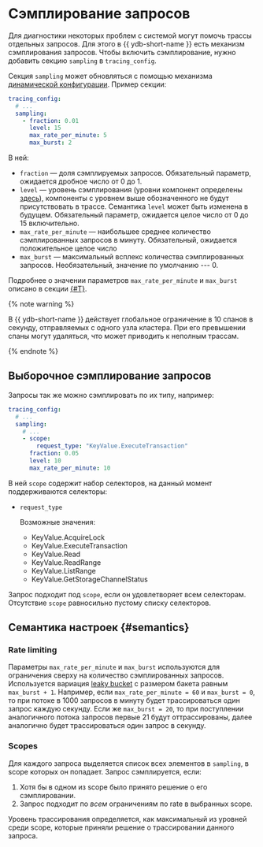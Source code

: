 # Сэмплирование запросов

Для диагностики некоторых проблем с системой могут помочь трассы отдельных запросов. Для этого в {{ ydb-short-name }} есть механизм сэмплирования запросов. Чтобы включить сэмплирование, нужно добавить секцию `sampling` в `tracing_config`.

Секция `sampling` может обновляться с помощью механизма [динамической конфигурации](../../maintenance/manual/dynamic-config.md). Пример секции:

```yaml
tracing_config:
  # ...
  sampling:
    - fraction: 0.01
      level: 15
      max_rate_per_minute: 5
      max_burst: 2
```

В ней:
* `fraction` — доля сэмплируемых запросов. Обязательный параметр, ожидается дробное число от 0 до 1.
* `level` — уровень сэмплирования (уровни компонент определены [здесь](https://github.com/ydb-platform/ydb/blob/7f54b7193ead3595490220034854718679991aaa/ydb/library/wilson_ids/wilson.h)), компоненты с уровнем выше обозначенного не будут присутствовать в трассе. Семантика `level` может быть изменена в будущем. Обязательный параметр, ожидается целое число от 0 до 15 включительно.
* `max_rate_per_minute` — наибольшее среднее количество сэмплированных запросов в минуту. Обязательный, ожидается положительное целое число
* `max_burst` — максимальный всплекс количества сэмплированных запросов. Необязательный, значение по умолчанию --- 0.

Подробнее о значении параметров `max_rate_per_minute` и `max_burst` описано в секции [{#T}](./sampling.md#semantics).

{% note warning %}

В {{ ydb-short-name }} действует глобальное ограничение в 10 спанов в секунду, отправляемых с одного узла кластера. При его превышении спаны могут удаляться, что может приводить к неполным трассам.

{% endnote %}

## Выборочное сэмплирование запросов

Запросы так же можно сэмплировать по их типу, например:

```yaml
tracing_config:
  # ...
  sampling:
    # ...
    - scope:
        request_type: "KeyValue.ExecuteTransaction"
      fraction: 0.05
      level: 10
      max_rate_per_minute: 10
```

В ней `scope` содержит набор селекторов, на данный момент поддерживаются селекторы:
* `request_type`
    
    Возможные значения:
    * KeyValue.AcquireLock
    * KeyValue.ExecuteTransaction
    * KeyValue.Read
    * KeyValue.ReadRange
    * KeyValue.ListRange
    * KeyValue.GetStorageChannelStatus

Запрос подходит под `scope`, если он удовлетворяет всем селекторам. Отсутствие `scope` равносильно пустому списку селекторов.

## Семантика настроек {#semantics}

### Rate limiting

Параметры `max_rate_per_minute` и `max_burst` используются для ограничения сверху на количество сэмплированных запросов. Используется вариация [leaky bucket](https://en.wikipedia.org/wiki/Leaky_bucket) с размером бакета равным `max_burst + 1`. Например, если `max_rate_per_minute = 60` и `max_burst = 0`, то при потоке в 1000 запросов в минуту будет трассироваться один запрос каждую секунду. Если же `max_burst = 20`, то при поступлении аналогичного потока запросов первые 21 будут оттрассированы, далее аналогично будет трассироваться один запрос в секунду.

### Scopes

Для каждого запроса выделяется список всех элементов в `sampling`, в scope которых он попадает. Запрос сэмплируется, если:

1. Хотя бы в одном из scope было принято решение о его сэмплировании.
1. Запрос подходит по *всем* ограничениям по rate в выбранных scope.

Уровень трассирования определяется, как максимальный из уровней среди scope, которые приняли решение о трассировании данного запроса.
